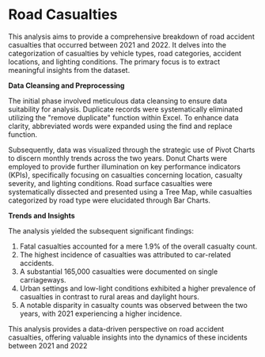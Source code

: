 # Road Casualties

This analysis aims to provide a comprehensive breakdown of road accident casualties that occurred between 2021 and 2022. It delves into the categorization of casualties by vehicle types, road categories, accident locations, and lighting conditions. The primary focus is to extract meaningful insights from the dataset.

**Data Cleansing and Preprocessing**

The initial phase involved meticulous data cleansing to ensure data suitability for analysis. Duplicate records were systematically eliminated utilizing the "remove duplicate" function within Excel. To enhance data clarity, abbreviated words were expanded using the find and replace function. 

Subsequently, data was visualized through the strategic use of Pivot Charts to discern monthly trends across the two years. Donut Charts were employed to provide further illumination on key performance indicators (KPIs), specifically focusing on casualties concerning location, casualty severity, and lighting conditions. Road surface casualties were systematically dissected and presented using a Tree Map, while casualties categorized by road type were elucidated through Bar Charts.

**Trends and Insights**

The analysis yielded the subsequent significant findings:

1. Fatal casualties accounted for a mere 1.9% of the overall casualty count.
2. The highest incidence of casualties was attributed to car-related accidents.
3. A substantial 165,000 casualties were documented on single carriageways.
4. Urban settings and low-light conditions exhibited a higher prevalence of casualties in contrast to rural areas and daylight hours.
5. A notable disparity in casualty counts was observed between the two years, with 2021 experiencing a higher incidence.

This analysis provides a data-driven perspective on road accident casualties, offering valuable insights into the dynamics of these incidents between 2021 and 2022
